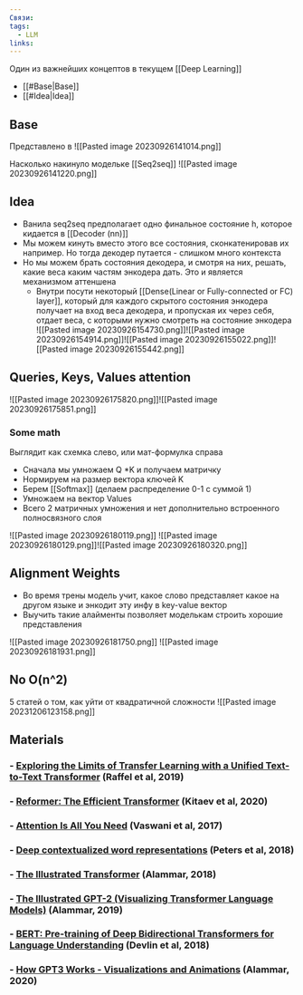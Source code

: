 ```yaml
---
Связи: 
tags:
  - LLM
links:
---
```

Один из важнейших концептов в текущем [[Deep Learning]]

- [[#Base|Base]]
- [[#Idea|Idea]]

## Base
Представлено в 
![[Pasted image 20230926141014.png]]


Насколько накинуло модельке [[Seq2seq]]
![[Pasted image 20230926141220.png]]


## Idea
- Ванила seq2seq предполагает одно финальное состояние h, которое кидается в [[Decoder (nn)]]
- Мы можем кинуть вместо этого все состояния, сконкатенировав их например. Но тогда декодер путается - слишком много контекста
- Но мы можем брать состояния декодера, и смотря на них, решать, какие веса каким частям энкодера дать. Это и является механизмом аттеншена
	- Внутри посути некоторый [[Dense(Linear or Fully-connected or FC) layer]], который для каждого скрытого состояния энкодера получает на вход веса декодера, и пропуская их через себя, отдает веса, с которыми нужно смотреть на состояние энкодера
![[Pasted image 20230926154730.png]]![[Pasted image 20230926154914.png]]![[Pasted image 20230926155022.png]]![[Pasted image 20230926155442.png]]


## Queries, Keys, Values attention

![[Pasted image 20230926175820.png]]![[Pasted image 20230926175851.png]]

### Some math
Выглядит как схемка слево, или мат-формулка справа
- Сначала мы умножаем Q \*K  и получаем матричку
- Нормируем на размер вектора ключей K
- Берем [[Softmax]] (делаем распределение 0-1 с суммой 1)
- Умножаем на вектор Values
- Всего 2 матричных умножения и нет дополнительно встроенного полносвязного слоя


![[Pasted image 20230926180119.png]]
![[Pasted image 20230926180129.png]]![[Pasted image 20230926180320.png]]


## Alignment Weights
- Во время трены модель учит, какое слово представляет какое на другом языке и энкодит эту инфу в key-value вектор
- Выучить такие алайменты позволяет моделькам строить хорошие представления

![[Pasted image 20230926181750.png]]
![[Pasted image 20230926181931.png]]



## No O(n^2)
5 статей о том, как уйти от квадратичной сложности
![[Pasted image 20231206123158.png]]



## Materials
### - [Exploring the Limits of Transfer Learning with a Unified Text-to-Text Transformer](https://arxiv.org/abs/1910.10683) (Raffel et al, 2019)

### - [Reformer: The Efficient Transformer](https://arxiv.org/abs/2001.04451) (Kitaev et al, 2020)

### - [Attention Is All You Need](https://arxiv.org/abs/1706.03762) (Vaswani et al, 2017)

### - [Deep contextualized word representations](https://arxiv.org/pdf/1802.05365.pdf) (Peters et al, 2018)

### - [The Illustrated Transformer](http://jalammar.github.io/illustrated-transformer/) (Alammar, 2018)

### - [The Illustrated GPT-2 (Visualizing Transformer Language Models)](http://jalammar.github.io/illustrated-gpt2/) (Alammar, 2019)

### - [BERT: Pre-training of Deep Bidirectional Transformers for Language Understanding](https://arxiv.org/abs/1810.04805) (Devlin et al, 2018)

### - [How GPT3 Works - Visualizations and Animations](http://jalammar.github.io/how-gpt3-works-visualizations-animations/) (Alammar, 2020)